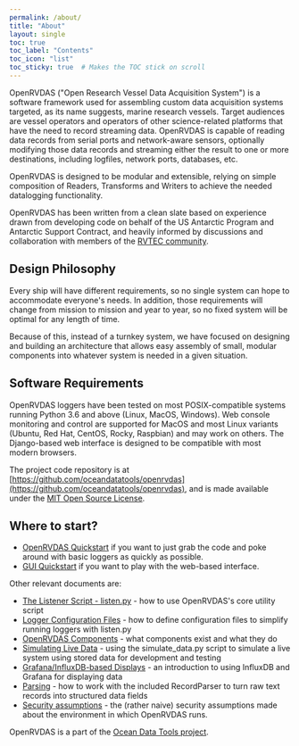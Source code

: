 ```yaml
---
permalink: /about/
title: "About"
layout: single
toc: true
toc_label: "Contents"
toc_icon: "list"
toc_sticky: true  # Makes the TOC stick on scroll
---
```

OpenRVDAS ("Open Research Vessel Data Acquisition System")  is a software framework used for assembling custom data acquisition systems targeted, as its name suggests, marine research vessels. Target audiences are vessel operators and operators of other science-related platforms that have the need to record streaming data. OpenRVDAS is capable of reading data records from serial ports and network-aware sensors, optionally modifying those data records and streaming either the result to one or more destinations, including logfiles, network ports, databases, etc.

OpenRVDAS is designed to be modular and extensible, relying on simple composition of Readers, Transforms and Writers to achieve the needed datalogging functionality.

OpenRVDAS has been written from a clean slate based on experience drawn from developing code on behalf of the US Antarctic Program and Antarctic Support Contract, and heavily informed by discussions and collaboration with members of the [RVTEC community](https://www.unols.org/committee/research-vessel-technical-enhancement-committee-rvtec).

## Design Philosophy

Every ship will have different requirements, so no single system can hope to accommodate everyone's needs. In addition, those requirements will change from mission to mission and year to year, so no fixed system will be optimal for any length of time.

Because of this, instead of a turnkey system, we have focused on designing and building an architecture that allows easy assembly of small, modular components into whatever system is needed in a given situation.

## Software Requirements

OpenRVDAS loggers have been tested on most POSIX-compatible systems running Python 3.6 and above (Linux, MacOS, Windows). Web console monitoring and control are supported for MacOS and most Linux variants (Ubuntu, Red Hat, CentOS, Rocky, Raspbian) and may work on others. The Django-based web interface is designed to be compatible with most modern browsers.

The project code repository is at [https://github.com/oceandatatools/openrvdas](https://github.com/oceandatatools/openrvdas), and is made available under the [MIT Open Source License](https://opensource.org/license/mit).

## Where to start?
* [OpenRVDAS Quickstart](/quickstart/) if you want to just grab the code and poke around with basic loggers as quickly as possible.
* [GUI Quickstart](quickstart_gui/) if you want to play with the web-based interface.

Other relevant documents are:

* [The Listener Script - listen.py](/listen_py/) - how to use OpenRVDAS's core utility script
* [Logger Configuration Files](/logger_configuration_files/) - how to define configuration files to simplify running loggers with listen.py
* [OpenRVDAS Components](/components/) - what components exist and what they do
* [Simulating Live Data](/simulating_live_data/) - using the simulate_data.py script to simulate a live system using stored data for development and testing
* [Grafana/InfluxDB-based Displays](/grafana_displays/) - an introduction to using InfluxDB and Grafana for displaying data
* [Parsing](/parsing/) - how to work with the included RecordParser to turn raw text records into structured data fields
* [Security assumptions](/security/) - the (rather naive) security assumptions made about the environment in which OpenRVDAS runs.

OpenRVDAS is a part of the [Ocean Data Tools project](http://oceandata.tools).
